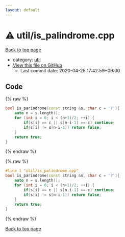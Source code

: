 ```yaml
---
layout: default
---
```


<!-- mathjax config similar to math.stackexchange -->
<script type="text/javascript" async
  src="https://cdnjs.cloudflare.com/ajax/libs/mathjax/2.7.5/MathJax.js?config=TeX-MML-AM_CHTML">
</script>
<script type="text/x-mathjax-config">
  MathJax.Hub.Config({
    TeX: { equationNumbers: { autoNumber: "AMS" }},
    tex2jax: {
      inlineMath: [ ['$','$'] ],
      processEscapes: true
    },
    "HTML-CSS": { matchFontHeight: false },
    displayAlign: "left",
    displayIndent: "2em"
  });
</script>

<script type="text/javascript" src="https://cdnjs.cloudflare.com/ajax/libs/jquery/3.4.1/jquery.min.js"></script>
<script src="https://cdn.jsdelivr.net/npm/jquery-balloon-js@1.1.2/jquery.balloon.min.js" integrity="sha256-ZEYs9VrgAeNuPvs15E39OsyOJaIkXEEt10fzxJ20+2I=" crossorigin="anonymous"></script>
<script type="text/javascript" src="../../assets/js/copy-button.js"></script>
<link rel="stylesheet" href="../../assets/css/copy-button.css" />


# :warning: util/is_palindrome.cpp

<a href="../../index.html">Back to top page</a>

* category: <a href="../../index.html#05c7e24700502a079cdd88012b5a76d3">util</a>
* <a href="{{ site.github.repository_url }}/blob/master/util/is_palindrome.cpp">View this file on GitHub</a>
    - Last commit date: 2020-04-26 17:42:59+09:00




## Code

<a id="unbundled"></a>
{% raw %}
```cpp
bool is_parindrome(const string &s, char c = '?'){
    auto n = s.length();
    for (int i = 0; i < (n+1)/2; ++i) {
        if(s[i] == c || s[n-i-1] == c) continue;
        if(s[i] != s[n-i-1]) return false;
    }
    return true;
}
```
{% endraw %}

<a id="bundled"></a>
{% raw %}
```cpp
#line 1 "util/is_palindrome.cpp"
bool is_parindrome(const string &s, char c = '?'){
    auto n = s.length();
    for (int i = 0; i < (n+1)/2; ++i) {
        if(s[i] == c || s[n-i-1] == c) continue;
        if(s[i] != s[n-i-1]) return false;
    }
    return true;
}

```
{% endraw %}

<a href="../../index.html">Back to top page</a>

